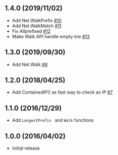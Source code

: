 ## 1.4.0 (2019/11/02)

- Add Net.WalkPrefix [#10](https://github.com/k-sone/critbitgo/pull/10)
- Add Net.WalkMatch [#11](https://github.com/k-sone/critbitgo/pull/11)
- Fix Allprefixed [#12](https://github.com/k-sone/critbitgo/pull/12)
- Make Walk API handle empty trie [#13](https://github.com/k-sone/critbitgo/pull/13)

## 1.3.0 (2019/09/30)

- Add Net.Walk [#9](https://github.com/k-sone/critbitgo/pull/9)

## 1.2.0 (2018/04/25)

- Add ContainedIP() as fast way to check an IP [#7](https://github.com/k-sone/critbitgo/pull/7)

## 1.1.0 (2016/12/29)

- Add `LongestPrefix ` and `Walk` functions

## 1.0.0 (2016/04/02)

- Initial release
